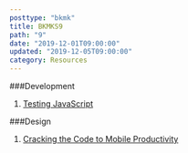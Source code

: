 ```yaml
---
posttype: "bkmk"
title: BKMKS9
path: "9"
date: "2019-12-01T09:00:00"
updated: "2019-12-05T09:00:00"
category: Resources
---
```

###Development
1. [Testing JavaScript](https://testingjavascript.com/)

###Design
1. [Cracking the Code to Mobile Productivity](https://medium.com/microsoft-design/microsoft365mobile-3b5b7782152c)
